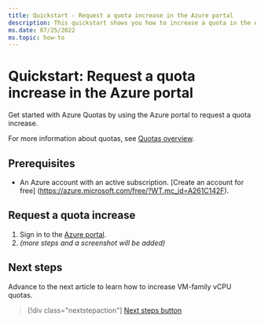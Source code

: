```yaml
---
title: Quickstart - Request a quota increase in the Azure portal
description: This quickstart shows you how to increase a quota in the Azure portal.
ms.date: 07/25/2022
ms.topic: how-to
---
```


# Quickstart: Request a quota increase in the Azure portal

Get started with Azure Quotas by using the Azure portal to request a quota increase.

For more information about quotas, see [Quotas overview](quotas-overview.md).

## Prerequisites

- An Azure account with an active subscription. [Create an account for free]
  (https://azure.microsoft.com/free/?WT.mc_id=A261C142F).

## Request a quota increase

1. Sign in to the [Azure portal](https://portal.azure.com).
1. *(more steps and a screenshot will be added)*

## Next steps

Advance to the next article to learn how to increase VM-family vCPU quotas.
> [!div class="nextstepaction"]
> [Next steps button](per-vm-quota-requests.md)


